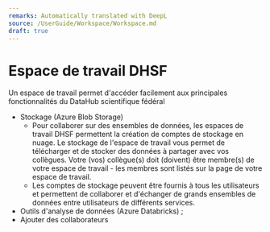 ```yaml
---
remarks: Automatically translated with DeepL
source: /UserGuide/Workspace/Workspace.md
draft: true
---
```


# Espace de travail DHSF

Un espace de travail permet d'accéder facilement aux principales fonctionnalités du DataHub scientifique fédéral

- Stockage (Azure Blob Storage)
  - Pour collaborer sur des ensembles de données, les espaces de travail DHSF permettent la création de comptes de stockage en nuage. Le stockage de l'espace de travail vous permet de télécharger et de stocker des données à partager avec vos collègues. Votre (vos) collègue(s) doit (doivent) être membre(s) de votre espace de travail - les membres sont listés sur la page de votre espace de travail.
  - Les comptes de stockage peuvent être fournis à tous les utilisateurs et permettent de collaborer et d'échanger de grands ensembles de données entre utilisateurs de différents services.
- Outils d'analyse de données (Azure Databricks) ;
- Ajouter des collaborateurs

